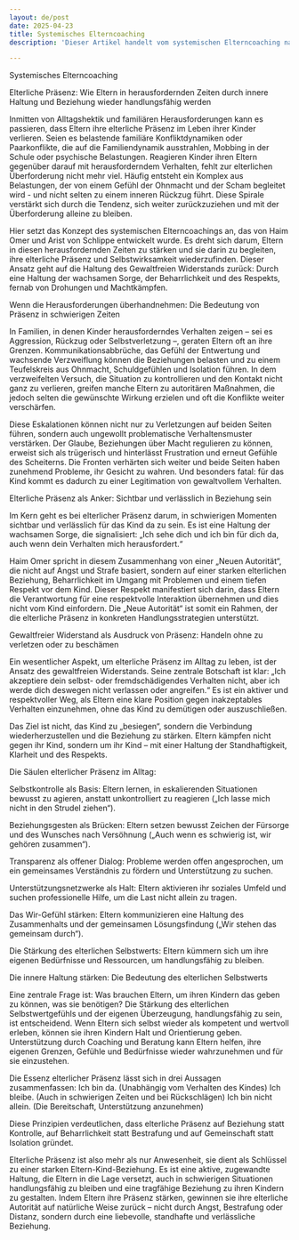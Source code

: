 ```yaml
---
layout: de/post
date: 2025-04-23
title: Systemisches Elterncoaching
description: 'Dieser Artikel handelt vom systemischen Elterncoaching nach Haim Omer. Es beleuchtet das Konzept der elterlichen Präsenz. Außerdem wird hier die Frage behandelt, wie Eltern in herausfordernden Zeiten durch eine Haltung des Gewaltfreien Widerstands und durch Beziehung wieder handlungsfähig werden.'

---
```

Systemisches Elterncoaching



Elterliche Präsenz: Wie Eltern in herausfordernden Zeiten durch innere Haltung und Beziehung wieder handlungsfähig werden

Inmitten von Alltagshektik und familiären Herausforderungen kann es passieren, dass Eltern ihre elterliche Präsenz im Leben ihrer Kinder verlieren. Seien es belastende familiäre Konfliktdynamiken oder Paarkonflikte, die auf die Familiendynamik ausstrahlen, Mobbing in der Schule oder psychische Belastungen. Reagieren Kinder ihren Eltern gegenüber darauf mit herausforderndem Verhalten, fehlt zur elterlichen Überforderung nicht mehr viel. 
Häufig entsteht ein Komplex aus Belastungen, der von einem Gefühl der Ohnmacht und der Scham begleitet wird - und nicht selten zu einem inneren Rückzug führt. Diese Spirale verstärkt sich durch die Tendenz, sich weiter zurückzuziehen und mit der Überforderung alleine zu bleiben. 

Hier setzt das Konzept des systemischen Elterncoachings an, das von Haim Omer und Arist von Schlippe entwickelt wurde. Es dreht sich darum, Eltern in diesen herausfordernden Zeiten zu stärken und sie darin zu begleiten, ihre elterliche Präsenz und Selbstwirksamkeit wiederzufinden. Dieser Ansatz geht auf die Haltung des Gewaltfreien Widerstands zurück: Durch eine Haltung der wachsamen Sorge, der Beharrlichkeit und des Respekts, fernab von Drohungen und Machtkämpfen.


Wenn die Herausforderungen überhandnehmen: Die Bedeutung von Präsenz in schwierigen Zeiten

In Familien, in denen Kinder herausforderndes Verhalten zeigen – sei es Aggression, Rückzug oder Selbstverletzung –, geraten Eltern oft an ihre Grenzen. Kommunikationsabbrüche, das Gefühl der Entwertung und wachsende Verzweiflung können die Beziehungen belasten und zu einem Teufelskreis aus Ohnmacht, Schuldgefühlen und Isolation führen. In dem verzweifelten Versuch, die Situation zu kontrollieren und den Kontakt nicht ganz zu verlieren, greifen manche Eltern zu autoritären Maßnahmen, die jedoch selten die gewünschte Wirkung erzielen und oft die Konflikte weiter verschärfen. 

Diese Eskalationen können nicht nur zu Verletzungen auf beiden Seiten führen, sondern auch ungewollt problematische Verhaltensmuster verstärken. Der Glaube, Beziehungen über Macht regulieren zu können, erweist sich als trügerisch und hinterlässt Frustration und erneut Gefühle des Scheiterns. Die Fronten verhärten sich weiter und beide Seiten haben zunehmend Probleme, ihr Gesicht zu wahren. Und besonders fatal: für das Kind kommt es dadurch zu einer Legitimation von gewaltvollem Verhalten. 


Elterliche Präsenz als Anker: Sichtbar und verlässlich in Beziehung sein

Im Kern geht es bei elterlicher Präsenz darum, in schwierigen Momenten sichtbar und verlässlich für das Kind da zu sein. Es ist eine Haltung der wachsamen Sorge, die signalisiert: „Ich sehe dich und ich bin für dich da, auch wenn dein Verhalten mich herausfordert.“

Haim Omer spricht in diesem Zusammenhang von einer „Neuen Autorität“, die nicht auf Angst und Strafe basiert, sondern auf einer starken elterlichen Beziehung, Beharrlichkeit im Umgang mit Problemen und einem tiefen Respekt vor dem Kind. Dieser Respekt manifestiert sich darin, dass Eltern die Verantwortung für eine respektvolle Interaktion übernehmen und dies nicht vom Kind einfordern. Die „Neue Autorität“ ist somit ein Rahmen, der die elterliche Präsenz in konkreten Handlungsstrategien unterstützt.


Gewaltfreier Widerstand als Ausdruck von Präsenz: Handeln ohne zu verletzen oder zu beschämen

Ein wesentlicher Aspekt, um elterliche Präsenz im Alltag zu leben, ist der Ansatz des gewaltfreien Widerstands. Seine zentrale Botschaft ist klar: „Ich akzeptiere dein selbst- oder fremdschädigendes Verhalten nicht, aber ich werde dich deswegen nicht verlassen oder angreifen.“ Es ist ein aktiver und respektvoller Weg, als Eltern eine klare Position gegen inakzeptables Verhalten einzunehmen, ohne das Kind zu demütigen oder auszuschließen.

Das Ziel ist nicht, das Kind zu „besiegen“, sondern die Verbindung wiederherzustellen und die Beziehung zu stärken. Eltern kämpfen nicht gegen ihr Kind, sondern um ihr Kind – mit einer Haltung der Standhaftigkeit, Klarheit und des Respekts.


Die Säulen elterlicher Präsenz im Alltag:

Selbstkontrolle als Basis: Eltern lernen, in eskalierenden Situationen bewusst zu agieren, anstatt unkontrolliert zu reagieren („Ich lasse mich nicht in den Strudel ziehen“).

Beziehungsgesten als Brücken: Eltern setzen bewusst Zeichen der Fürsorge und des Wunsches nach Versöhnung („Auch wenn es schwierig ist, wir gehören zusammen“).

Transparenz als offener Dialog: Probleme werden offen angesprochen, um ein gemeinsames Verständnis zu fördern und Unterstützung zu suchen.

Unterstützungsnetzwerke als Halt: Eltern aktivieren ihr soziales Umfeld und suchen professionelle Hilfe, um die Last nicht allein zu tragen.

Das Wir-Gefühl stärken: Eltern kommunizieren eine Haltung des Zusammenhalts und der gemeinsamen Lösungsfindung („Wir stehen das gemeinsam durch“).

Die Stärkung des elterlichen Selbstwerts: Eltern kümmern sich um ihre eigenen Bedürfnisse und Ressourcen, um handlungsfähig zu bleiben.


Die innere Haltung stärken: Die Bedeutung des elterlichen Selbstwerts

Eine zentrale Frage ist: Was brauchen Eltern, um ihren Kindern das geben zu können, was sie benötigen? Die Stärkung des elterlichen Selbstwertgefühls und der eigenen Überzeugung, handlungsfähig zu sein, ist entscheidend. Wenn Eltern sich selbst wieder als kompetent und wertvoll erleben, können sie ihren Kindern Halt und Orientierung geben. Unterstützung durch Coaching und Beratung kann Eltern helfen, ihre eigenen Grenzen, Gefühle und Bedürfnisse wieder wahrzunehmen und für sie einzustehen.

Die Essenz elterlicher Präsenz lässt sich in drei Aussagen zusammenfassen:
Ich bin da. (Unabhängig vom Verhalten des Kindes)
Ich bleibe. (Auch in schwierigen Zeiten und bei Rückschlägen)
Ich bin nicht allein. (Die Bereitschaft, Unterstützung anzunehmen)

Diese Prinzipien verdeutlichen, dass elterliche Präsenz auf Beziehung statt Kontrolle, auf Beharrlichkeit statt Bestrafung und auf Gemeinschaft statt Isolation gründet.

Elterliche Präsenz ist also mehr als nur Anwesenheit, sie dient als Schlüssel zu einer starken Eltern-Kind-Beziehung. Es ist eine aktive, zugewandte Haltung, die Eltern in die Lage versetzt, auch in schwierigen Situationen handlungsfähig zu bleiben und eine tragfähige Beziehung zu ihren Kindern zu gestalten. Indem Eltern ihre Präsenz stärken, gewinnen sie ihre elterliche Autorität auf natürliche Weise zurück – nicht durch Angst, Bestrafung oder Distanz, sondern durch eine liebevolle, standhafte und verlässliche Beziehung.